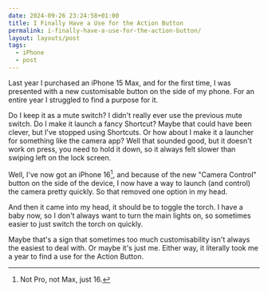 ```yaml
---
date: 2024-09-26 23:24:58+01:00
title: I Finally Have a Use for the Action Button
permalink: i-finally-have-a-use-for-the-action-button/
layout: layouts/post
tags:
  - iPhone
  - post
---
```

Last year I purchased an iPhone 15 Max, and for the first time, I was presented with a new customisable button on the side of my phone. For an entire year I struggled to find a purpose for it.

Do I keep it as a mute switch? I didn't really ever use the previous mute switch. Do I make it launch a fancy Shortcut? Maybe that could have been clever, but I've stopped using Shortcuts. Or how about I make it a launcher for something like the camera app? Well that sounded good, but it doesn't work on press, you need to hold it down, so it always felt slower than swiping left on the lock screen.

Well, I've now got an iPhone 16[^1], and because of the new "Camera Control" button on the side of the device, I now have a way to launch (and control) the camera pretty quickly. So that removed one option in my head.

And then it came into my head, it should be to toggle the torch. I have a baby now, so I don't always want to turn the main lights on, so sometimes easier to just switch the torch on quickly. 

Maybe that's a sign that sometimes too much customisability isn't always the easiest to deal with. Or maybe it's just me. Either way, it literally took me a year to find a use for the Action Button.

[^1]: Not Pro, not Max, just 16.